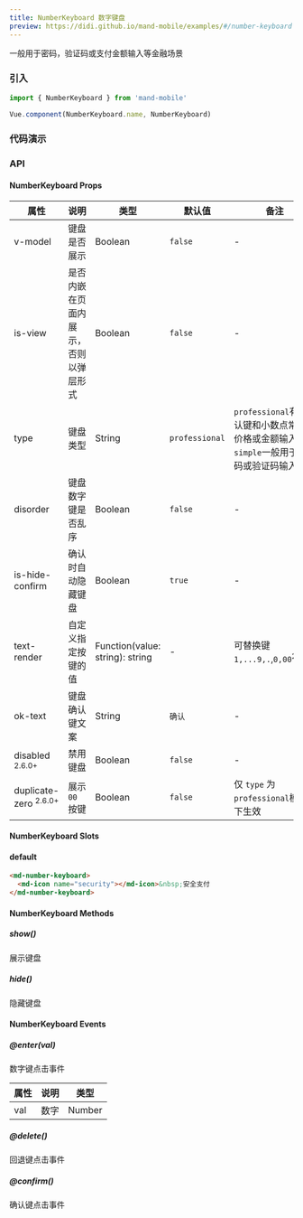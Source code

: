 ```yaml
---
title: NumberKeyboard 数字键盘
preview: https://didi.github.io/mand-mobile/examples/#/number-keyboard
---
```


一般用于密码，验证码或支付金额输入等金融场景

### 引入

```javascript
import { NumberKeyboard } from 'mand-mobile'

Vue.component(NumberKeyboard.name, NumberKeyboard)
```

### 代码演示
<!-- DEMO -->

### API

#### NumberKeyboard Props
|属性 | 说明 | 类型 | 默认值| 备注|
|----|-----|------|------|------|
|v-model|键盘是否展示|Boolean|`false`|-|
|is-view|是否内嵌在页面内展示，否则以弹层形式|Boolean|`false`|-|
|type|键盘类型|String|`professional`|`professional`有确认键和小数点常用于价格或金额输入，`simple`一般用于密码或验证码输入|
|disorder|键盘数字键是否乱序|Boolean|`false`| -|
|is-hide-confirm|确认时自动隐藏键盘|Boolean|`true`| -|
|text-render|自定义指定按键的值|Function(value: string): string|-|可替换键`1,...9,.`,`0,00`<sup class="version-after">2.7.0+</sup>|
|ok-text|键盘确认键文案|String|`确认`|-|
|disabled <sup class="version-after">2.6.0+</sup>|禁用键盘|Boolean|`false`|-|
|duplicate-zero <sup class="version-after">2.6.0+</sup>|展示 `00` 按键|Boolean|`false`|仅 `type` 为 `professional`模式下生效|

#### NumberKeyboard Slots

#### default

```html
<md-number-keyboard>
  <md-icon name="security"></md-icon>&nbsp;安全支付
</md-number-keyboard>
```

#### NumberKeyboard Methods

##### show()
展示键盘

##### hide()
隐藏键盘

#### NumberKeyboard Events

##### @enter(val)
数字键点击事件

属性 | 说明 | 类型
----|-----|------
val     | 数字 | Number

##### @delete()
回退键点击事件

##### @confirm()
确认键点击事件
